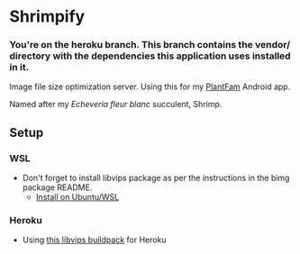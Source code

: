 # Shrimpify

### You're on the heroku branch. This branch contains the vendor/ directory with the dependencies this application uses installed in it.

Image file size optimization server. Using this for my [PlantFam](https://github.com/samuel-ping/PlantFam-Android) Android app.

Named after my _Echeveria fleur blanc_ succulent, Shrimp.

## Setup

### WSL

- Don't forget to install libvips package as per the instructions in the bimg package README.
  - [Install on Ubuntu/WSL](https://github.com/libvips/libvips/wiki/Build-for-Ubuntu)

### Heroku

- Using [this libvips buildpack](https://github.com/brandoncc/heroku-buildpack-vips) for Heroku
